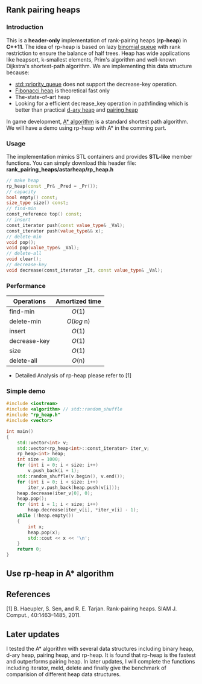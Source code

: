 ## Rank pairing heaps

### Introduction
This is a **header-only** implementation of rank-pairing heaps (**rp-heap**) in **C++11**. The idea of rp-heap is based on lazy [binomial queue](https://en.wikipedia.org/wiki/Binomial_heap) with rank restriction to ensure the balance of half trees. Heap has wide applications like heapsort, k-smallest elements, Prim's algorithm and well-known Dijkstra's shortest-path algorithm. We are implementing this data structure because:

* [std::priority_queue](http://www.cplusplus.com/reference/queue/priority_queue/) does not support the decrease-key operation.
* [Fibonacci heap](https://en.wikipedia.org/wiki/Fibonacci_heap) is theoretical fast only
* The-state-of-art heap
* Looking for a efficient decrease_key operation in pathfinding which is better than practical [d-ary heap](https://en.wikipedia.org/wiki/D-ary_heap) and [pairing heap](https://en.wikipedia.org/wiki/Pairing_heap)

In game development, [A* algorithm](https://en.wikipedia.org/wiki/A*_search_algorithm) is a standard shortest path algorithm. We will have a demo using rp-heap with A* in the comming part.

### Usage
The implementation mimics STL containers and provides **STL-like** member functions. 
You can simply download this header file:
**rank_pairing_heaps/astarheap/rp_heap.h**
```C++
// make heap
rp_heap(const _Pr& _Pred = _Pr());
// capacity
bool empty() const;
size_type size() const;
// find-min
const_reference top() const;
// insert
const_iterator push(const value_type& _Val);
const_iterator push(value_type&& x);
// delete-min
void pop();
void pop(value_type& _Val);
// delete-all
void clear();
// decrease-key
void decrease(const_iterator _It, const value_type& _Val);
```

### Performance
| Operations    | Amortized time|
| ------------- |:-------------:|
|find-min|*O*(1)|
|delete-min|*O*(*log* n)|
|insert|*O*(1)|
|decrease-key|*O*(1)|
|size|*O*(1)|
|delete-all|*O*(n)|
* Detailed Analysis of rp-heap please refer to [1]

### Simple demo

```C++
#include <iostream>
#include <algorithm> // std::random_shuffle
#include "rp_heap.h"
#include <vector>

int main()
{
	std::vector<int> v;
	std::vector<rp_heap<int>::const_iterator> iter_v;
	rp_heap<int> heap;
	int size = 1000;
	for (int i = 0; i < size; i++)
		v.push_back(i + 1);
	std::random_shuffle(v.begin(), v.end());
	for (int i = 0; i < size; i++)
		iter_v.push_back(heap.push(v[i]));
	heap.decrease(iter_v[0], 0);
	heap.pop();
	for (int i = 1; i < size; i++)
		heap.decrease(iter_v[i], *iter_v[i] - 1);
	while (!heap.empty())
	{
		int x;
		heap.pop(x);
		std::cout << x << '\n';
	}
	return 0;
}
```

## Use rp-heap in A* algorithm

## References
[1] B. Haeupler, S. Sen, and R. E. Tarjan. Rank-pairing heaps. SIAM J. Comput., 40:1463–1485, 2011.

## Later updates
I tested the A* algorithm with several data structures including binary heap, d-ary heap, pairing heap, and rp-heap. It is found that rp-heap is the fastest and outperforms pairing heap. In later updates, I will complete the functions including iterator, meld, delete and finally give the benchmark of comparision of different heap data structures.
